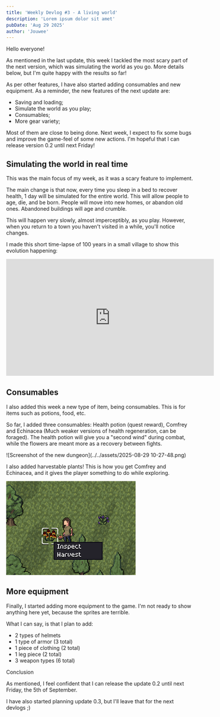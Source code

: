 ```yaml
---
title: 'Weekly Devlog #3 - A living world'
description: 'Lorem ipsum dolor sit amet'
pubDate: 'Aug 29 2025'
author: 'Jouwee'
---
```


Hello everyone!

As mentioned in the last update, this week I tackled the most scary part of the next version, which was simulating the world as you go. More details below, but I'm quite happy with the results so far!

As per other features, I have also started adding consumables and new equipment. As a reminder, the new features of the next update are:

- Saving and loading;
- Simulate the world as you play;
- Consumables;
- More gear variety;

Most of them are close to being done. Next week, I expect to fix some bugs and improve the game-feel of some new actions. I'm hopeful that I can release version 0.2 until next Friday!


## Simulating the world in real time

This was the main focus of my week, as it was a scary feature to implement.

The main change is that now, every time you sleep in a bed to recover health, 1 day will be simulated for the entire world. This will allow people to age, die, and be born. People will move into new homes, or abandon old ones. Abandoned buildings will age and crumble.

This will happen very slowly, almost imperceptibly, as you play. However, when you return to a town you haven't visited in a while, you'll notice changes.

I made this short time-lapse of 100 years in a small village to show this evolution happening:

<iframe width="560" height="315" src="https://www.youtube.com/embed/181oiQmlrcE?si=jrhpY1h3xK3MpXo6" title="YouTube video player" frameborder="0" allow="accelerometer; autoplay; clipboard-write; encrypted-media; gyroscope; picture-in-picture; web-share" referrerpolicy="strict-origin-when-cross-origin" allowfullscreen></iframe>

## Consumables

I also added this week a new type of item, being consumables. This is for items such as potions, food, etc.

So far, I added three consumables: Health potion (quest reward), Comfrey and Echinacea (Much weaker versions of health regeneration, can be foraged). The health potion will give you a "second wind" during combat, while the flowers are meant more as a recovery between fights.

![Screenshot of the new dungeon](../../assets/2025-08-29 10-27-48.png)

I also added harvestable plants! This is how you get Comfrey and Echinacea, and it gives the player something to do while exploring.

![Harvestables](../../assets/e560b72d92e45e98.png)

## More equipment

Finally, I started adding more equipment to the game. I'm not ready to show anything here yet, because the sprites are terrible.

What I can say, is that I plan to add:

- 2 types of helmets
- 1 type of armor (3 total)
- 1 piece of clothing (2 total)
- 1 leg piece (2 total)
- 3 weapon types (6 total)

Conclusion

As mentioned, I feel confident that I can release the update 0.2 until next Friday, the 5th of September.

I have also started planning update 0.3, but I'll leave that for the next devlogs ;)